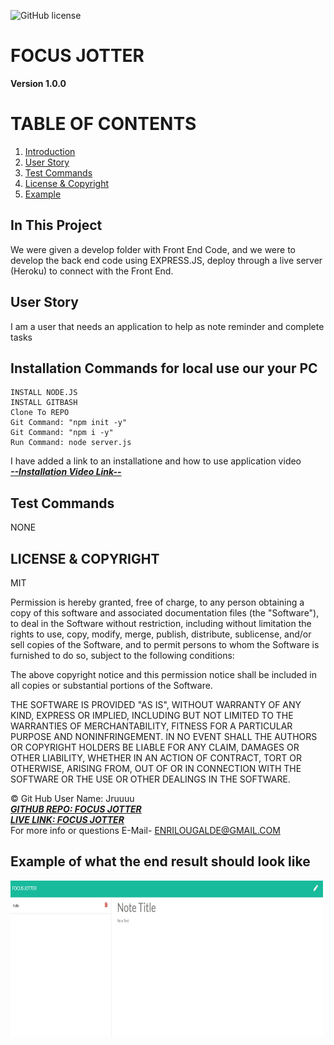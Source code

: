 ![GitHub license](https://img.shields.io/badge/license-MIT-blue.svg)
# FOCUS JOTTER
**Version 1.0.0**
# TABLE OF CONTENTS
1. [Introduction](#introduction)
2. [User Story](#user)
3. [Test Commands](#test)
4. [License & Copyright](#license)
5. [Example](#example)

## In This Project <a name="introduction"></a> 
We were given a develop folder with Front End Code, and we were to develop the back end code using EXPRESS.JS, deploy through a live server (Heroku) to connect with the Front End.
## User Story <a name="user"></a>
I am a user that needs an application to help as note reminder and complete tasks
## Installation Commands for local use our your PC <a name="installation"></a>  
    
    INSTALL NODE.JS
    INSTALL GITBASH
    Clone To REPO
    Git Command: "npm init -y"
    Git Command: "npm i -y"
    Run Command: node server.js


I have added a link to an installatione and how to use application video
<br>
<a href="https://drive.google.com/file/d/1bNfNSQGOZoaaS0R4tUz08SCuInfkUiQB/view">***--Installation Video Link--***</a>
<br>

## Test Commands <a name="test"></a>
NONE

## LICENSE & COPYRIGHT <a name="license"></a>
MIT


Permission is hereby granted, free of charge, to any person obtaining a copy
of this software and associated documentation files (the "Software"), to deal
in the Software without restriction, including without limitation the rights
to use, copy, modify, merge, publish, distribute, sublicense, and/or sell
copies of the Software, and to permit persons to whom the Software is
furnished to do so, subject to the following conditions:

The above copyright notice and this permission notice shall be included in
all copies or substantial portions of the Software.

THE SOFTWARE IS PROVIDED "AS IS", WITHOUT WARRANTY OF ANY KIND, EXPRESS OR
IMPLIED, INCLUDING BUT NOT LIMITED TO THE WARRANTIES OF MERCHANTABILITY,
FITNESS FOR A PARTICULAR PURPOSE AND NONINFRINGEMENT. IN NO EVENT SHALL THE
AUTHORS OR COPYRIGHT HOLDERS BE LIABLE FOR ANY CLAIM, DAMAGES OR OTHER
LIABILITY, WHETHER IN AN ACTION OF CONTRACT, TORT OR OTHERWISE, ARISING FROM,
OUT OF OR IN CONNECTION WITH THE SOFTWARE OR THE USE OR OTHER DEALINGS IN
THE SOFTWARE.



&copy; Git Hub User Name: Jruuuu
<br>
<a href="https://github.com/Jruuuu/focusjotter">***GITHUB REPO: FOCUS JOTTER***</a>
<br>
<a href="https://focusjotter.herokuapp.com/">***LIVE LINK: FOCUS JOTTER***</a>
<br>
For more info or questions E-Mail- ENRILOUGALDE@GMAIL.COM

## Example of what the end result should look like <a name="example"></a>

  <img src="public\media\images\FOCUS JOTTER SCREENSHOT.JPG" alt="FOCUS JOTTER HTML SCREENSHOT" width="500px" height="250px"/>
  
  
  
  
  
  
  
  

